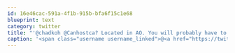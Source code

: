 ```yaml
---
id: 16e46cac-591a-4f1b-915b-bfa6f15c1e68
blueprint: text
category: twitter
title: "'@chadkoh @Canhostca? Located in AO. You will probably have to install rails yourself though."
caption: '<span class="username username_linked">@<a href="https://twitter.com/chadkoh" title="Chad Kohalyk">chadkoh</a></span> @Canhostca? Located in AO. You will probably have to install rails yourself though.'
---
```

